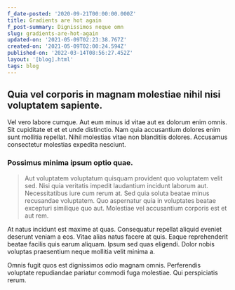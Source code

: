 ```yaml
---
f_date-posted: '2020-09-21T00:00:00.000Z'
title: Gradients are hot again
f_post-summary: Dignissimos neque omn
slug: gradients-are-hot-again
updated-on: '2021-05-09T02:23:38.767Z'
created-on: '2021-05-09T02:00:24.594Z'
published-on: '2022-03-14T08:56:27.452Z'
layout: '[blog].html'
tags: blog
---
```


Quia vel corporis in magnam molestiae nihil nisi voluptatem sapiente.
---------------------------------------------------------------------

Vel vero labore cumque. Aut eum minus id vitae aut ex dolorum enim omnis. Sit cupiditate et et et unde distinctio. Nam quia accusantium dolores enim sunt mollitia repellat. Nihil molestias vitae non blanditiis dolores. Accusamus consectetur molestias expedita nesciunt.

### Possimus minima ipsum optio quae.

> Aut voluptatem voluptatum quisquam provident quo voluptatem velit sed. Nisi quia veritatis impedit laudantium incidunt laborum aut. Necessitatibus iure cum rerum at. Sed quia soluta beatae minus recusandae voluptatem. Quo aspernatur quia in voluptates beatae excepturi similique quo aut. Molestiae vel accusantium corporis est et aut rem.

At natus incidunt est maxime at quas. Consequatur repellat aliquid eveniet deserunt veniam a eos. Vitae alias natus facere at quis. Eaque reprehenderit beatae facilis quis earum aliquam. Ipsum sed quas eligendi. Dolor nobis voluptas praesentium neque mollitia velit minima a.

Omnis fugit quos est dignissimos odio magnam omnis. Perferendis voluptate repudiandae pariatur commodi fuga molestiae. Qui perspiciatis rerum.
